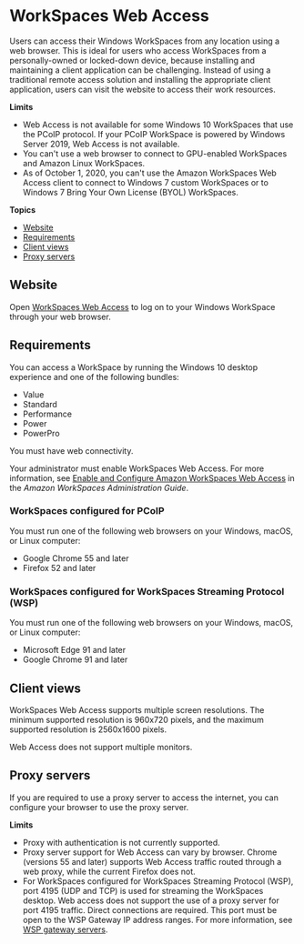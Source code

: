 # WorkSpaces Web Access<a name="amazon-workspaces-web-access"></a>

Users can access their Windows WorkSpaces from any location using a web browser\. This is ideal for users who access WorkSpaces from a personally\-owned or locked\-down device, because installing and maintaining a client application can be challenging\. Instead of using a traditional remote access solution and installing the appropriate client application, users can visit the website to access their work resources\.

**Limits**
+ Web Access is not available for some Windows 10 WorkSpaces that use the PCoIP protocol\. If your PCoIP WorkSpace is powered by Windows Server 2019, Web Access is not available\.
+ You can't use a web browser to connect to GPU\-enabled WorkSpaces and Amazon Linux WorkSpaces\.
+ As of October 1, 2020, you can't use the Amazon WorkSpaces Web Access client to connect to Windows 7 custom WorkSpaces or to Windows 7 Bring Your Own License \(BYOL\) WorkSpaces\.

**Topics**
+ [Website](#web-access-url)
+ [Requirements](#web-access-requirements)
+ [Client views](#web-access-views)
+ [Proxy servers](#web-access-proxy)

## Website<a name="web-access-url"></a>

Open [WorkSpaces Web Access](https://clients.amazonworkspaces.com/webclient) to log on to your Windows WorkSpace through your web browser\.

## Requirements<a name="web-access-requirements"></a>

You can access a WorkSpace by running the Windows 10 desktop experience and one of the following bundles:
+ Value
+ Standard
+ Performance
+ Power
+ PowerPro

You must have web connectivity\.

Your administrator must enable WorkSpaces Web Access\. For more information, see [Enable and Configure Amazon WorkSpaces Web Access](https://docs.aws.amazon.com/workspaces/latest/adminguide/web-access.html) in the *Amazon WorkSpaces Administration Guide*\.

### WorkSpaces configured for PCoIP<a name="workspaces-configured-for-pcoip"></a>

You must run one of the following web browsers on your Windows, macOS, or Linux computer:
+ Google Chrome 55 and later
+ Firefox 52 and later

### WorkSpaces configured for WorkSpaces Streaming Protocol \(WSP\)<a name="workspaces-configured-for-wsp"></a>

You must run one of the following web browsers on your Windows, macOS, or Linux computer:
+ Microsoft Edge 91 and later
+ Google Chrome 91 and later

## Client views<a name="web-access-views"></a>

WorkSpaces Web Access supports multiple screen resolutions\. The minimum supported resolution is 960x720 pixels, and the maximum supported resolution is 2560x1600 pixels\.

Web Access does not support multiple monitors\.

## Proxy servers<a name="web-access-proxy"></a>

If you are required to use a proxy server to access the internet, you can configure your browser to use the proxy server\.

**Limits**
+ Proxy with authentication is not currently supported\.
+ Proxy server support for Web Access can vary by browser\. Chrome \(versions 55 and later\) supports Web Access traffic routed through a web proxy, while the current Firefox does not\.
+ For WorkSpaces configured for WorkSpaces Streaming Protocol \(WSP\), port 4195 \(UDP and TCP\) is used for streaming the WorkSpaces desktop\. Web access does not support the use of a proxy server for port 4195 traffic\. Direct connections are required\. This port must be open to the WSP Gateway IP address ranges\. For more information, see [ WSP gateway servers](https://docs.aws.amazon.com/workspaces/latest/adminguide/workspaces-port-requirements.html#gateway_WSP)\.
